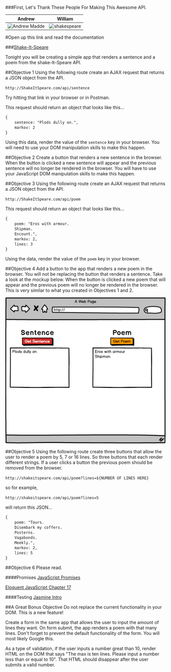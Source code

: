 
###First, Let's Thank These People For Making This Awesome API.  

Andrew           |  William
:-------------------------:|:-------------------------:
![Andrew Madde](https://ga-core.s3.amazonaws.com/production/uploads/instructor/image/1679/thumb_andrew_madden.jpg)  |  ![shakespeare](https://static01.nyt.com/images/2009/03/09/world/europe/09lede_shakespeare.2.480.jpg)



#Open up this link and read the documentation

###[Shake-It-Speare](http://shakeitspeare.com/)

Tonight you will be creating a simple app that renders a sentence and a poem from the shake-It-Speare API.

##Objective 1
Using the following route create an AJAX request that returns a JSON object from the API. 

``http://ShakeItSpeare.com/api/sentence``

Try hitting that link in your browser or in Postman.

This request should return an object that looks like this... 

```
{
	sentence: "Plods dully on.",
	markov: 2
}
```

Using this data, render the value of the ``sentence`` key in your browser.  You will need to use your DOM manipulation skills to make this happen.

##Objective 2
Create a button that renders a new sentence in the browser.  When the button is clicked a new sentence will appear and the previous sentence will no longer be rendered in the browser.  You will have to use your JavaScript DOM manipulation skills to make this happen.

##Objective 3
Using the following route create an AJAX request that returns a JSON object from the API.

``http://ShakeItSpeare.com/api/poem``

This request should return an object that looks like this...

```
{
	poem: "Eros with armour.
	Shipman.
	Encount.",
	markov: 2,
	lines: 3
}
```

Using the data, render the value of the ``poem`` key in your browser.  

##Objective 4
Add a button to the app that renders a new poem in the browser.  You will not be replacing the button that renders a sentence.  Take a look at the mockup below.  When the button is clicked a new poem that will appear and the previous poem will no longer be rendered in the browser.  This is very similar to what you created in Objectives 1 and 2.  

![shakeitpic](shakeithomework.png)

##Objective 5
Using the following route create three buttons that allow the user to render a poem by 5, 7 or 16 lines.  So three buttons that each render different strings.  If a user clicks a button the previous poem should be removed from the browser.  

``http://shakeitspeare.com/api/poem?lines=${NUMBER OF LINES HERE}``

so for example, 

``http://shakeitspeare.com/api/poem?lines=5``

will return this JSON...

```
{
	poem: "Tours.
	Disembark my coffers.
	Posterns.
	Vagabonds.
	Meekly.",
	markov: 2,
	lines: 5
}
```
##Objective 6
Please read.   

####Promises
[JavaScript Promises](https://developer.mozilla.org/en-US/docs/Web/JavaScript/Reference/Global_Objects/Promise)

[Eloquent JavaScript Chapter 17](http://eloquentjavascript.net/17_http.html)

####Testing
[Jasmine Intro](http://jasmine.github.io/2.0/introduction.html)

##A Great Bonus Objective
Do not replace the current functionality in your DOM.  This is a new feature!

Create a form in the same app that allows the user to input the amount of lines they want.  On form submit, the app renders a poem with that many lines.  Don't forget to prevent the default functionality of the form.  You will most likely Google this.  

As a type of validation, if the user inputs a number great than 10, render HTML on the DOM that says "The max is ten lines.  Please input a number less than or equal to 10".  That HTML should disappear after the user submits a valid number.   